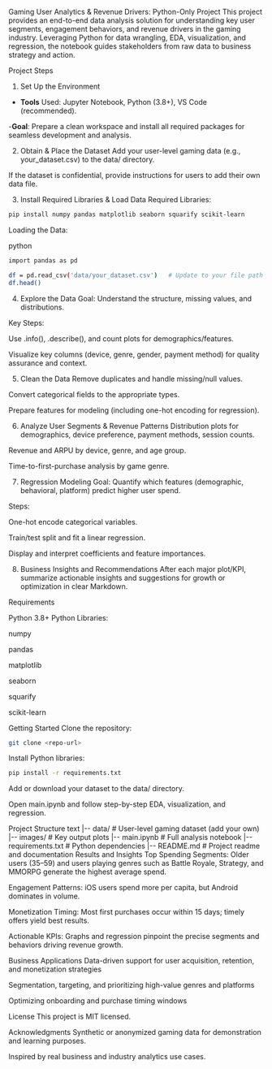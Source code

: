 
Gaming User Analytics & Revenue Drivers: Python-Only Project
This project provides an end-to-end data analysis solution for understanding key user segments, engagement behaviors, and revenue drivers in the gaming industry. Leveraging Python for data wrangling, EDA, visualization, and regression, the notebook guides stakeholders from raw data to business strategy and action.

Project Steps
1. Set Up the Environment
- **Tools** Used: Jupyter Notebook, Python (3.8+), VS Code (recommended).

-**Goal**: Prepare a clean workspace and install all required packages for seamless development and analysis.

2. Obtain & Place the Dataset
Add your user-level gaming data (e.g., your_dataset.csv) to the data/ directory.

If the dataset is confidential, provide instructions for users to add their own data file.

3. Install Required Libraries & Load Data
Required Libraries:

```bash
pip install numpy pandas matplotlib seaborn squarify scikit-learn
```
Loading the Data:

python
```bash
import pandas as pd

df = pd.read_csv('data/your_dataset.csv')   # Update to your file path
df.head()
```
4. Explore the Data
Goal: Understand the structure, missing values, and distributions.

Key Steps:

Use .info(), .describe(), and count plots for demographics/features.

Visualize key columns (device, genre, gender, payment method) for quality assurance and context.

5. Clean the Data
Remove duplicates and handle missing/null values.

Convert categorical fields to the appropriate types.

Prepare features for modeling (including one-hot encoding for regression).

6. Analyze User Segments & Revenue Patterns
Distribution plots for demographics, device preference, payment methods, session counts.

Revenue and ARPU by device, genre, and age group.

Time-to-first-purchase analysis by game genre.

7. Regression Modeling
Goal: Quantify which features (demographic, behavioral, platform) predict higher user spend.

Steps:

One-hot encode categorical variables.

Train/test split and fit a linear regression.

Display and interpret coefficients and feature importances.

8. Business Insights and Recommendations
After each major plot/KPI, summarize actionable insights and suggestions for growth or optimization in clear Markdown.

Requirements

Python 3.8+
Python Libraries:

numpy

pandas

matplotlib

seaborn

squarify

scikit-learn

Getting Started
Clone the repository:

```bash
git clone <repo-url>
```
Install Python libraries:

```bash
pip install -r requirements.txt
```
Add or download your dataset to the data/ directory.

Open main.ipynb and follow step-by-step EDA, visualization, and regression.

Project Structure
text
|-- data/                     # User-level gaming dataset (add your own)
|-- images/                   # Key output plots
|-- main.ipynb                # Full analysis notebook
|-- requirements.txt          # Python dependencies
|-- README.md                 # Project readme and documentation
Results and Insights
Top Spending Segments: Older users (35–59) and users playing genres such as Battle Royale, Strategy, and MMORPG generate the highest average spend.

Engagement Patterns: iOS users spend more per capita, but Android dominates in volume.

Monetization Timing: Most first purchases occur within 15 days; timely offers yield best results.

Actionable KPIs: Graphs and regression pinpoint the precise segments and behaviors driving revenue growth.

Business Applications
Data-driven support for user acquisition, retention, and monetization strategies

Segmentation, targeting, and prioritizing high-value genres and platforms

Optimizing onboarding and purchase timing windows

License
This project is MIT licensed.

Acknowledgments
Synthetic or anonymized gaming data for demonstration and learning purposes.

Inspired by real business and industry analytics use cases.
